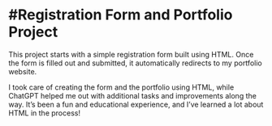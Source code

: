 <!DOCTYPE html>
<html lang="en">
<head>
    <meta charset="UTF-8">
    <meta name="viewport" content="width=device-width, initial-scale=1.0">
    
</head>
<body>
    <h1>#Registration Form and Portfolio Project</h1>
    <p>This project starts with a simple registration form built using HTML. Once the form is filled out and submitted, it automatically redirects to my portfolio website.</p>
    <p>I took care of creating the form and the portfolio using HTML, while ChatGPT helped me out with additional tasks and improvements along the way. It’s been a fun and educational experience, and I’ve learned a lot about HTML in the process!</p>
</body>
</html>
